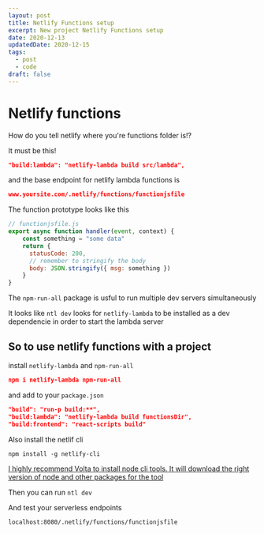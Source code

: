 ```yaml
---
layout: post
title: Netlify Functions setup
excerpt: New project Netlify Functions setup
date: 2020-12-13
updatedDate: 2020-12-15
tags:
  - post
  - code
draft: false
---
```


# Netlify functions

How do you tell netlify where you're functions folder is!?

It must be this!

```json
"build:lambda": "netlify-lambda build src/lambda",
```

and the base endpoint for netlify lambda functions is

```json
www.yoursite.com/.netlify/functions/functionjsfile
```

The function prototype looks like this

```js
// functionjsfile.js
export async function handler(event, context) {
	const something = "some data"
	return {
	  statusCode: 200,
	  // remember to stringify the body
	  body: JSON.stringify({ msg: something })
	}
}
```

The `npm-run-all` package is usful to run multiple dev servers simultaneously


It looks like `ntl dev` looks for `netlify-lambda` to be installed as a dev dependencie in order to start the lambda server


## So to use netlify functions with a project

install `netlify-lambda` and `npm-run-all`
```json
npm i netlify-lambda npm-run-all
```

and add to your `package.json`
```json
"build": "run-p build:**",
"build:lambda": "netlify-lambda build functionsDir",
"build:frontend": "react-scripts build"
```

Also install the netlif cli
```
npm install -g netlify-cli
```

[I highly recommend Volta to install node cli tools. It will download the right version of node and other packages for the tool](https://volta.sh)


Then you can run `ntl dev`

And test your serverless endpoints 
```
localhost:8080/.netlify/functions/functionjsfile
```



